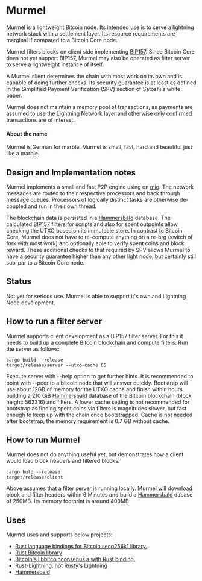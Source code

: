 # Murmel
Murmel is a lightweight Bitcoin node. Its intended use is to serve a lightning network stack with a settlement layer.
Its resource requirements are marginal if compared to a Bitcoin Core node.

Murmel filters blocks on client side implementing [BIP157](https://github.com/bitcoin/bips/blob/master/bip-0157.mediawiki).
Since Bitcoin Core does not yet support BIP157, Murmel may also be operated as filter server to serve a 
lightweight instance of itself.

A Murmel client determines the chain with most work on its own and is capable of doing further checks. Its
security guarantee is at least as defined in the Simplified Payment Verification (SPV) section of Satoshi's white paper.

Murmel does not maintain a memory pool of transactions, as payments are assumed to use the Lightning Network layer and otherwise only confirmed transactions are of interest.

#### About the name
Murmel is German for marble. Murmel is small, fast, hard and beautiful just like a marble. 

## Design and Implementation notes
Murmel implements a small and fast P2P engine using on [mio](https://crates.io/crates/mio). The network messages are routed 
to their respective processors and back through message queues. Processors of logically distinct tasks are otherwise 
de-coupled and run in their own thread. 

The blockchain data is persisted in a [Hammersbald](https://github.com/rust-bitcoin/hammersbald) database. 
The calculated [BIP157](https://github.com/bitcoin/bips/blob/master/bip-0157.mediawiki) filters for scripts and also for
spent outpoints allow checking the UTXO based on its immutable store. In contrast to Bitcoin Core, Murmel does not have
to re-compute anything on a re-org (switch of fork with most work) and optionally able to verify spent coins and 
block reward. These additional checks to that required by SPV allows Murmel to have a security guarantee higher than
any other light node, but certainly still sub-par to a Bitcoin Core node.

## Status
Not yet for serious use. Murmel is able to support it's own and Lightning Node development. 

## How to run a filter server
Murmel supports client development as a BIP157 filter server. For this it needs to build up a complete Bitcoin blockchain
and compute filters. Run the server as follows:

```$xslt
cargo build --release
target/release/server --utxo-cache 65 
```
Execute server with --help option to get further hints. It is recommended to point with --peer to a bitcoin node 
that will answer quickly. Bootstrap will use about 12GB of memory for the UTXO cache and finish within hours, building
a 210 GiB [Hammersbald]((https://github.com/rust-bitcoin/hammersbald)) database of the Bitcoin blockchain 
(block height: 562316) and filters.
A lower cache setting is not recommended for bootstrap as finding spent coins via filters is magnitudes slower, but 
fast enough to keep up with the chain once bootstrapped. Cache is not needed after bootstrap, the memory requirement 
is 0.7 GB without cache.

## How to run Murmel
Murmel does not do anything useful yet, but demonstrates how a client would load block headers and filtered blocks.
```
cargo buld --release
target/release/client
```
Above assumes that a filter server is running locally. Murmel will download block and filter headers within 
6 Minutes and build a [Hammersbald]((https://github.com/rust-bitcoin/hammersbald)) dabase of 250MB. Its memory 
footprint is around 400MB

## Uses
Murmel uses and supports below projects:

* [Rust language bindings for Bitcoin secp256k1 library.](https://github.com/rust-bitcoin/rust-secp256k1)
* [Rust Bitcoin library](https://github.com/rust-bitcoin/rust-bitcoin)
* [Bitcoin's libbitcoinconsenus.a with Rust binding.](https://github.com/rust-bitcoin/rust-bitcoinconsensus)
* [Rust-Lightning, not Rusty's Lightning](https://github.com/rust-bitcoin/rust-lightning)
* [Hammersbald](https://github.com/rust-bitcoin/hammersbald)

